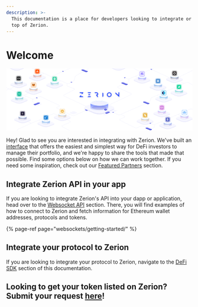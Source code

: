 ```yaml
---
description: >-
  This documentation is a place for developers looking to integrate or build on
  top of Zerion.
---
```


# Welcome

![](.gitbook/assets/new-cover_full.png)

Hey! Glad to see you are interested in integrating with Zerion. We've built an [interface](https://app.zerion.io?utm_medium=docs&utm_source=docs&utm_campaign=api&utm_content=external&utm_term=web) that offers the easiest and simplest way for DeFi investors to manage their portfolio, and we're happy to share the tools that made that possible. Find some options below on how we can work together. If you need some inspiration, check out our [Featured Partners](featured-partners.md) section.

## Integrate Zerion API in your app

If you are looking to integrate Zerion's API into your dapp or application, head over to the [Websocket API](websockets/getting-started/) section. There, you will find examples of how to connect to Zerion and fetch information for Ethereum wallet addresses, protocols and tokens.

{% page-ref page="websockets/getting-started/" %}

## Integrate your protocol to Zerion

If you are looking to integrate your protocol to Zerion, navigate to the [DeFi SDK](defi-sdk/defi-sdk.md) section of this documentation.

## Looking to get your token listed on Zerion? Submit your request [here](https://roadmap.zerion.io/b/token-requests/)!

